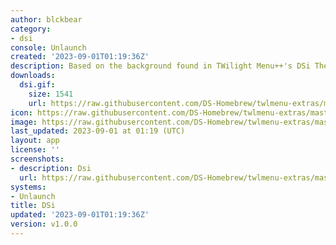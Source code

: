 ```yaml
---
author: blckbear
category:
- dsi
console: Unlaunch
created: '2023-09-01T01:19:36Z'
description: Based on the background found in TWilight Menu++'s DSi Theme.
downloads:
  dsi.gif:
    size: 1541
    url: https://raw.githubusercontent.com/DS-Homebrew/twlmenu-extras/master/_nds/TWiLightMenu/unlaunch/backgrounds/dsi.gif
icon: https://raw.githubusercontent.com/DS-Homebrew/twlmenu-extras/master/_nds/TWiLightMenu/unlaunch/backgrounds/dsi.gif
image: https://raw.githubusercontent.com/DS-Homebrew/twlmenu-extras/master/_nds/TWiLightMenu/unlaunch/backgrounds/dsi.gif
last_updated: 2023-09-01 at 01:19 (UTC)
layout: app
license: ''
screenshots:
- description: Dsi
  url: https://raw.githubusercontent.com/DS-Homebrew/twlmenu-extras/master/_nds/TWiLightMenu/unlaunch/backgrounds/dsi.gif
systems:
- Unlaunch
title: DSi
updated: '2023-09-01T01:19:36Z'
version: v1.0.0
---
```


